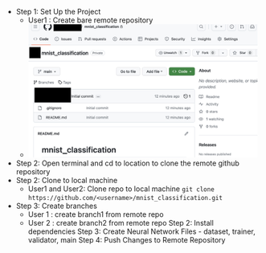 - Step 1: Set Up the Project
  - User1 : Create bare remote repository
  - ![alt text](bare_remote_repo.png)
- Step 2: Open terminal and cd to location to clone the remote github repository
- Step 2: Clone to local machine
  - User1 and User2: Clone repo to local machine
  ```git clone https://github.com/<username>/mnist_classification.git```
- Step 3: Create branches
  - User 1 : create branch1 from remote repo
  - User 2 : create branch2 from remote repo
Step 2: Install dependencies
Step 3: Create Neural Network Files - dataset, trainer, validator, main
Step 4: Push Changes to Remote Repository
